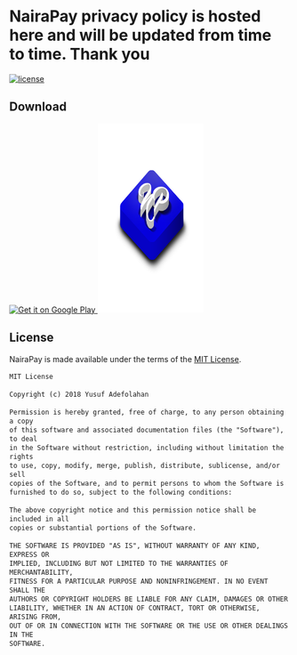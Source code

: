 # NairaPay privacy policy is hosted here and will be updated from time to time. Thank you
[//]: # (Shields)

[![license](https://img.shields.io/badge/license-MIT-blue.svg)](https://github.com/sanxy/NairaPay/blob/master/LICENSE) 

## Download

<a href="https://play.google.com/store/apps/details?id=com.sanxynet.nairapay">
    <img alt="Get it on Google Play"
        height="80"
        src="https://play.google.com/intl/en_us/badges/images/generic/en_badge_web_generic.png" />
</a>

 <img src ="./deep.png" width="190" height="340"/>


## License

NairaPay is made available under the terms of the [MIT License](https://opensource.org/licenses/MIT).
```
MIT License

Copyright (c) 2018 Yusuf Adefolahan

Permission is hereby granted, free of charge, to any person obtaining a copy
of this software and associated documentation files (the "Software"), to deal
in the Software without restriction, including without limitation the rights
to use, copy, modify, merge, publish, distribute, sublicense, and/or sell
copies of the Software, and to permit persons to whom the Software is
furnished to do so, subject to the following conditions:

The above copyright notice and this permission notice shall be included in all
copies or substantial portions of the Software.

THE SOFTWARE IS PROVIDED "AS IS", WITHOUT WARRANTY OF ANY KIND, EXPRESS OR
IMPLIED, INCLUDING BUT NOT LIMITED TO THE WARRANTIES OF MERCHANTABILITY,
FITNESS FOR A PARTICULAR PURPOSE AND NONINFRINGEMENT. IN NO EVENT SHALL THE
AUTHORS OR COPYRIGHT HOLDERS BE LIABLE FOR ANY CLAIM, DAMAGES OR OTHER
LIABILITY, WHETHER IN AN ACTION OF CONTRACT, TORT OR OTHERWISE, ARISING FROM,
OUT OF OR IN CONNECTION WITH THE SOFTWARE OR THE USE OR OTHER DEALINGS IN THE
SOFTWARE.
```
